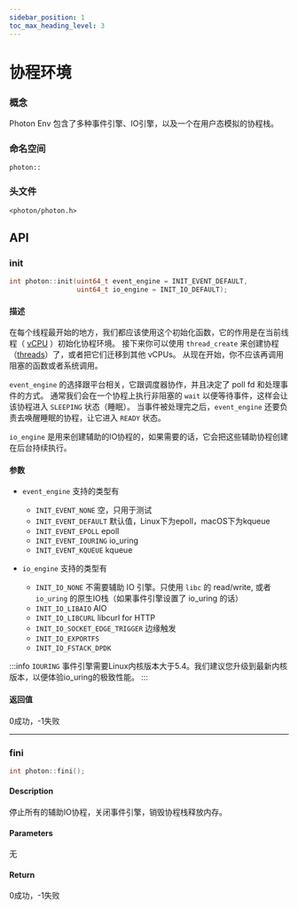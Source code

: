 ```yaml
---
sidebar_position: 1
toc_max_heading_level: 3
---
```


# 协程环境

### 概念

Photon Env 包含了多种事件引擎、IO引擎，以及一个在用户态模拟的协程栈。

### 命名空间

`photon::`

### 头文件

`<photon/photon.h>`

## API

### init

```cpp
int photon::init(uint64_t event_engine = INIT_EVENT_DEFAULT, 
				 uint64_t io_engine = INIT_IO_DEFAULT);
```

#### 描述

在每个线程最开始的地方，我们都应该使用这个初始化函数，它的作用是在当前线程（ [vCPU](vcpu-and-multicore) ）初始化协程环境。
接下来你可以使用 `thread_create` 来创建协程（[threads](thread)）了，或者把它们迁移到其他 vCPUs。
从现在开始，你不应该再调用阻塞的函数或者系统调用。

`event_engine` 的选择跟平台相关，它跟调度器协作，并且决定了 poll fd 和处理事件的方式。
通常我们会在一个协程上执行非阻塞的 `wait` 以便等待事件，这样会让该协程进入 `SLEEPING` 状态（睡眠）。
当事件被处理完之后，`event_engine` 还要负责去唤醒睡眠的协程，让它进入 `READY` 状态。

`io_engine` 是用来创建辅助的IO协程的，如果需要的话，它会把这些辅助协程创建在后台持续执行。

#### 参数

- `event_engine` 支持的类型有
	
	- `INIT_EVENT_NONE` 空，只用于测试
	- `INIT_EVENT_DEFAULT` 默认值，Linux下为epoll，macOS下为kqueue
	- `INIT_EVENT_EPOLL` epoll
	- `INIT_EVENT_IOURING` io_uring
	- `INIT_EVENT_KQUEUE` kqueue


- `io_engine` 支持的类型有

	- `INIT_IO_NONE` 不需要辅助 IO 引擎。只使用 `libc` 的 read/write, 或者 `io_uring` 的原生IO栈（如果事件引擎设置了 io_uring 的话）
	- `INIT_IO_LIBAIO` AIO
	- `INIT_IO_LIBCURL` libcurl for HTTP
	- `INIT_IO_SOCKET_EDGE_TRIGGER` 边缘触发
	- `INIT_IO_EXPORTFS`
	- `INIT_IO_FSTACK_DPDK` 

:::info
`IOURING` 事件引擎需要Linux内核版本大于5.4。我们建议您升级到最新内核版本，以便体验io_uring的极致性能。
:::

#### 返回值

0成功，-1失败

----

### fini

```cpp
int photon::fini();
```

#### Description

停止所有的辅助IO协程，关闭事件引擎，销毁协程栈释放内存。

#### Parameters

无

#### Return

0成功，-1失败